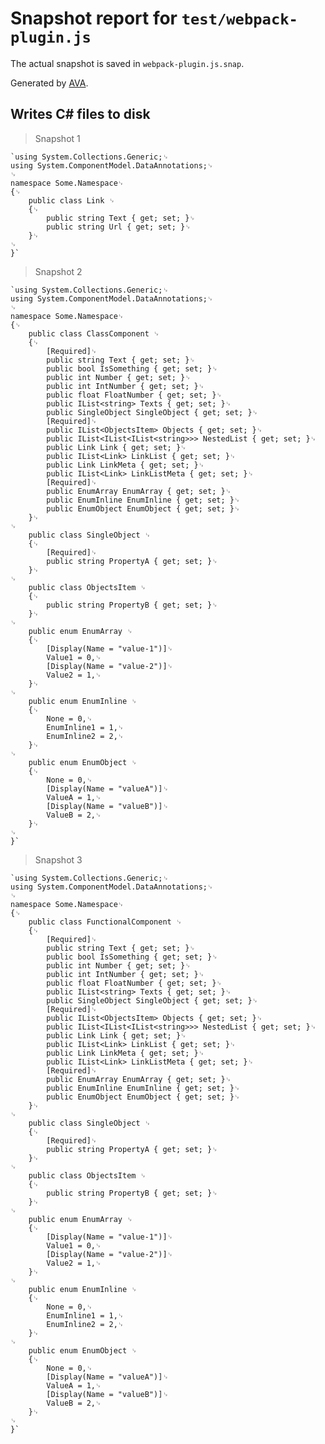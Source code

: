 # Snapshot report for `test/webpack-plugin.js`

The actual snapshot is saved in `webpack-plugin.js.snap`.

Generated by [AVA](https://ava.li).

## Writes C# files to disk

> Snapshot 1

    `using System.Collections.Generic;␊
    using System.ComponentModel.DataAnnotations;␊
    ␊
    namespace Some.Namespace␊
    {␊
        public class Link ␊
        {␊
            public string Text { get; set; }␊
            public string Url { get; set; }␊
        }␊
    ␊
    }`

> Snapshot 2

    `using System.Collections.Generic;␊
    using System.ComponentModel.DataAnnotations;␊
    ␊
    namespace Some.Namespace␊
    {␊
        public class ClassComponent ␊
        {␊
            [Required]␊
            public string Text { get; set; }␊
            public bool IsSomething { get; set; }␊
            public int Number { get; set; }␊
            public int IntNumber { get; set; }␊
            public float FloatNumber { get; set; }␊
            public IList<string> Texts { get; set; }␊
            public SingleObject SingleObject { get; set; }␊
            [Required]␊
            public IList<ObjectsItem> Objects { get; set; }␊
            public IList<IList<IList<string>>> NestedList { get; set; }␊
            public Link Link { get; set; }␊
            public IList<Link> LinkList { get; set; }␊
            public Link LinkMeta { get; set; }␊
            public IList<Link> LinkListMeta { get; set; }␊
            [Required]␊
            public EnumArray EnumArray { get; set; }␊
            public EnumInline EnumInline { get; set; }␊
            public EnumObject EnumObject { get; set; }␊
        }␊
    ␊
        public class SingleObject ␊
        {␊
            [Required]␊
            public string PropertyA { get; set; }␊
        }␊
    ␊
        public class ObjectsItem ␊
        {␊
            public string PropertyB { get; set; }␊
        }␊
    ␊
        public enum EnumArray ␊
        {␊
            [Display(Name = "value-1")]␊
            Value1 = 0,␊
            [Display(Name = "value-2")]␊
            Value2 = 1,␊
        }␊
    ␊
        public enum EnumInline ␊
        {␊
            None = 0,␊
            EnumInline1 = 1,␊
            EnumInline2 = 2,␊
        }␊
    ␊
        public enum EnumObject ␊
        {␊
            None = 0,␊
            [Display(Name = "valueA")]␊
            ValueA = 1,␊
            [Display(Name = "valueB")]␊
            ValueB = 2,␊
        }␊
    ␊
    }`

> Snapshot 3

    `using System.Collections.Generic;␊
    using System.ComponentModel.DataAnnotations;␊
    ␊
    namespace Some.Namespace␊
    {␊
        public class FunctionalComponent ␊
        {␊
            [Required]␊
            public string Text { get; set; }␊
            public bool IsSomething { get; set; }␊
            public int Number { get; set; }␊
            public int IntNumber { get; set; }␊
            public float FloatNumber { get; set; }␊
            public IList<string> Texts { get; set; }␊
            public SingleObject SingleObject { get; set; }␊
            [Required]␊
            public IList<ObjectsItem> Objects { get; set; }␊
            public IList<IList<IList<string>>> NestedList { get; set; }␊
            public Link Link { get; set; }␊
            public IList<Link> LinkList { get; set; }␊
            public Link LinkMeta { get; set; }␊
            public IList<Link> LinkListMeta { get; set; }␊
            [Required]␊
            public EnumArray EnumArray { get; set; }␊
            public EnumInline EnumInline { get; set; }␊
            public EnumObject EnumObject { get; set; }␊
        }␊
    ␊
        public class SingleObject ␊
        {␊
            [Required]␊
            public string PropertyA { get; set; }␊
        }␊
    ␊
        public class ObjectsItem ␊
        {␊
            public string PropertyB { get; set; }␊
        }␊
    ␊
        public enum EnumArray ␊
        {␊
            [Display(Name = "value-1")]␊
            Value1 = 0,␊
            [Display(Name = "value-2")]␊
            Value2 = 1,␊
        }␊
    ␊
        public enum EnumInline ␊
        {␊
            None = 0,␊
            EnumInline1 = 1,␊
            EnumInline2 = 2,␊
        }␊
    ␊
        public enum EnumObject ␊
        {␊
            None = 0,␊
            [Display(Name = "valueA")]␊
            ValueA = 1,␊
            [Display(Name = "valueB")]␊
            ValueB = 2,␊
        }␊
    ␊
    }`
